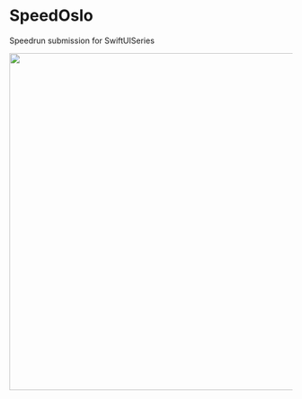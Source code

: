 # SpeedOslo
Speedrun submission for SwiftUISeries

<img src="https://user-images.githubusercontent.com/21968377/169714047-44128cc1-7081-442f-8ce9-94e27e4e73e8.png" width="600">
